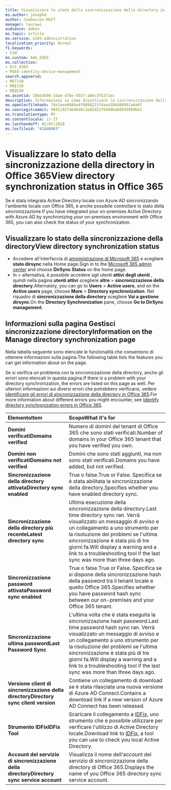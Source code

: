 ```yaml
---
title: Visualizzare lo stato della sincronizzazione della directory in Office 365
ms.author: josephd
author: JoeDavies-MSFT
manager: laurawi
audience: Admin
ms.topic: article
ms.service: o365-administration
localization_priority: Normal
f1.keywords:
- CSH
ms.custom: Adm_O365
ms.collection:
- Ent_O365
- M365-identity-device-management
search.appverid:
- MET150
- MOE150
- MED150
ms.assetid: 18be3b98-34ae-47be-9337-ab6c3fb372ac
description: Informazioni su come disattivare la sincronizzazione della directory. È anche possibile visualizzarne lo stato.
ms.openlocfilehash: 74e2eee0086e4f8098221f4aaa30d408091a6a0f
ms.sourcegitcommit: 99411927abdb40c2e82d2279489ba60545989bb1
ms.translationtype: MT
ms.contentlocale: it-IT
ms.lasthandoff: 02/07/2020
ms.locfileid: "41840983"
---
```

# <a name="view-directory-synchronization-status-in-office-365"></a><span data-ttu-id="06466-104">Visualizzare lo stato della sincronizzazione della directory in Office 365</span><span class="sxs-lookup"><span data-stu-id="06466-104">View directory synchronization status in Office 365</span></span>

<span data-ttu-id="06466-105">Se è stata integrata Active Directory locale con Azure AD sincronizzando l'ambiente locale con Office 365, è anche possibile controllare lo stato della sincronizzazione.</span><span class="sxs-lookup"><span data-stu-id="06466-105">If you have integrated your on-premises Active Directory with Azure AD by synchronizing your on-premises environment with Office 365, you can also check the status of your synchronization.</span></span>
  
## <a name="view-directory-synchronization-status"></a><span data-ttu-id="06466-106">Visualizzare lo stato della sincronizzazione della directory</span><span class="sxs-lookup"><span data-stu-id="06466-106">View directory synchronization status</span></span>

- <span data-ttu-id="06466-107">Accedere all'interfaccia di [amministrazione di Microsoft 365](https://admin.microsoft.com) e scegliere **stato dirsync** nella Home page.</span><span class="sxs-lookup"><span data-stu-id="06466-107">Sign in to the [Microsoft 365 admin center](https://admin.microsoft.com) and choose **DirSync Status** on the home page.</span></span>
- <span data-ttu-id="06466-108">In \> alternativa, è possibile accedere agli utenti **attivi** **degli utenti** , quindi nella pagina **utenti attivi** scegliere **altre** \> **sincronizzazione della directory**.</span><span class="sxs-lookup"><span data-stu-id="06466-108">Alternately, you can go to **Users** \> **Active users**, and on the **Active users** page, choose **More** \> **Directory synchronization**.</span></span> <span data-ttu-id="06466-109">Nel riquadro di **sincronizzazione della directory** scegliere **Vai a gestione dirsync**.</span><span class="sxs-lookup"><span data-stu-id="06466-109">On the **Directory Synchronization** pane, choose **Go to DirSync management**.</span></span>

## <a name="information-on-the-manage-directory-synchronization-page"></a><span data-ttu-id="06466-110">Informazioni sulla pagina Gestisci sincronizzazione directory</span><span class="sxs-lookup"><span data-stu-id="06466-110">Information on the Manage directory synchronization page</span></span>

<span data-ttu-id="06466-111">Nella tabella seguente sono elencate le funzionalità che consentono di ottenere informazioni sulla pagina.</span><span class="sxs-lookup"><span data-stu-id="06466-111">The following table lists the features you can get information about on the page.</span></span>
  
<span data-ttu-id="06466-112">Se si verifica un problema con la sincronizzazione della directory, anche gli errori sono elencati in questa pagina.</span><span class="sxs-lookup"><span data-stu-id="06466-112">If there is a problem with your directory synchronization, the errors are listed on this page as well.</span></span> <span data-ttu-id="06466-113">Per ulteriori informazioni sui diversi errori che potrebbero verificarsi, vedere [identificare gli errori di sincronizzazione della directory in Office 365](identify-directory-synchronization-errors.md).</span><span class="sxs-lookup"><span data-stu-id="06466-113">For more information about different errors you might encounter, see [Identify directory synchronization errors in Office 365](identify-directory-synchronization-errors.md).</span></span>
  
|<span data-ttu-id="06466-114">**Elemento**</span><span class="sxs-lookup"><span data-stu-id="06466-114">**Item**</span></span>|<span data-ttu-id="06466-115">**Scopo**</span><span class="sxs-lookup"><span data-stu-id="06466-115">**What it's for**</span></span>|
|:-----|:-----|
|<span data-ttu-id="06466-116">**Domini verificati**</span><span class="sxs-lookup"><span data-stu-id="06466-116">**Domains verified**</span></span> | <span data-ttu-id="06466-117">Numero di domini del tenant di Office 365 che sono stati verificati.</span><span class="sxs-lookup"><span data-stu-id="06466-117">Number of domains in your Office 365 tenant that you have verified you own.</span></span> |
|<span data-ttu-id="06466-118">**Domini non verificati**</span><span class="sxs-lookup"><span data-stu-id="06466-118">**Domains not verified**</span></span> | <span data-ttu-id="06466-119">Domini che sono stati aggiunti, ma non sono stati verificati.</span><span class="sxs-lookup"><span data-stu-id="06466-119">Domains you have added, but not verified.</span></span> |
|<span data-ttu-id="06466-120">**Sincronizzazione della directory attivata**</span><span class="sxs-lookup"><span data-stu-id="06466-120">**Directory sync enabled**</span></span> |<span data-ttu-id="06466-121">True o false.</span><span class="sxs-lookup"><span data-stu-id="06466-121">True or False.</span></span> <span data-ttu-id="06466-122">Specifica se è stata abilitata la sincronizzazione della directory.</span><span class="sxs-lookup"><span data-stu-id="06466-122">Specifies whether you have enabled directory sync.</span></span> |
|<span data-ttu-id="06466-123">**Sincronizzazione della directory più recente**</span><span class="sxs-lookup"><span data-stu-id="06466-123">**Latest directory sync**</span></span> | <span data-ttu-id="06466-124">Ultima esecuzione della sincronizzazione della directory.</span><span class="sxs-lookup"><span data-stu-id="06466-124">Last time directory sync ran.</span></span> <span data-ttu-id="06466-125">Verrà visualizzato un messaggio di avviso e un collegamento a uno strumento per la risoluzione dei problemi se l'ultima sincronizzazione è stata più di tre giorni fa.</span><span class="sxs-lookup"><span data-stu-id="06466-125">Will display a warning and a link to a troubleshooting tool if the last sync was more than three days ago.</span></span> |
|<span data-ttu-id="06466-126">**Sincronizzazione password attivata**</span><span class="sxs-lookup"><span data-stu-id="06466-126">**Password sync enabled**</span></span> | <span data-ttu-id="06466-127">True o false.</span><span class="sxs-lookup"><span data-stu-id="06466-127">True or False.</span></span> <span data-ttu-id="06466-128">Specifica se si dispone della sincronizzazione hash della password tra il tenant locale e quello Office 365.</span><span class="sxs-lookup"><span data-stu-id="06466-128">Specifies whether you have password hash sync between our on-premises and your Office 365 tenant.</span></span> |
|<span data-ttu-id="06466-129">**Sincronizzazione ultima password**</span><span class="sxs-lookup"><span data-stu-id="06466-129">**Last Password Sync**</span></span> | <span data-ttu-id="06466-130">L'ultima volta che è stata eseguita la sincronizzazione hash password.</span><span class="sxs-lookup"><span data-stu-id="06466-130">Last time password hash sync ran.</span></span> <span data-ttu-id="06466-131">Verrà visualizzato un messaggio di avviso e un collegamento a uno strumento per la risoluzione dei problemi se l'ultima sincronizzazione è stata più di tre giorni fa.</span><span class="sxs-lookup"><span data-stu-id="06466-131">Will display a warning and a link to a troubleshooting tool if the last sync was more than three days ago.</span></span> |
|<span data-ttu-id="06466-132">**Versione client di sincronizzazione della directory**</span><span class="sxs-lookup"><span data-stu-id="06466-132">**Directory sync client version**</span></span> | <span data-ttu-id="06466-133">Contiene un collegamento di download se è stata rilasciata una nuova versione di Azure AD Connect.</span><span class="sxs-lookup"><span data-stu-id="06466-133">Contains a download link if a new version of Azure AD Connect has been released.</span></span> |
|<span data-ttu-id="06466-134">**Strumento IDFix**</span><span class="sxs-lookup"><span data-stu-id="06466-134">**IDFix Tool**</span></span> | <span data-ttu-id="06466-135">Scaricare il collegamento a [IDFix](install-and-run-idfix.md), uno strumento che è possibile utilizzare per verificare l'utilizzo di Active Directory locale.</span><span class="sxs-lookup"><span data-stu-id="06466-135">Download link to [IDFix](install-and-run-idfix.md), a tool you can use to check you local Active Directory.</span></span> |
|<span data-ttu-id="06466-136">**Account del servizio di sincronizzazione della directory**</span><span class="sxs-lookup"><span data-stu-id="06466-136">**Directory sync service account**</span></span> | <span data-ttu-id="06466-137">Visualizza il nome dell'account del servizio di sincronizzazione della directory di Office 365.</span><span class="sxs-lookup"><span data-stu-id="06466-137">Displays the name of you Office 365 directory sync service account.</span></span> |